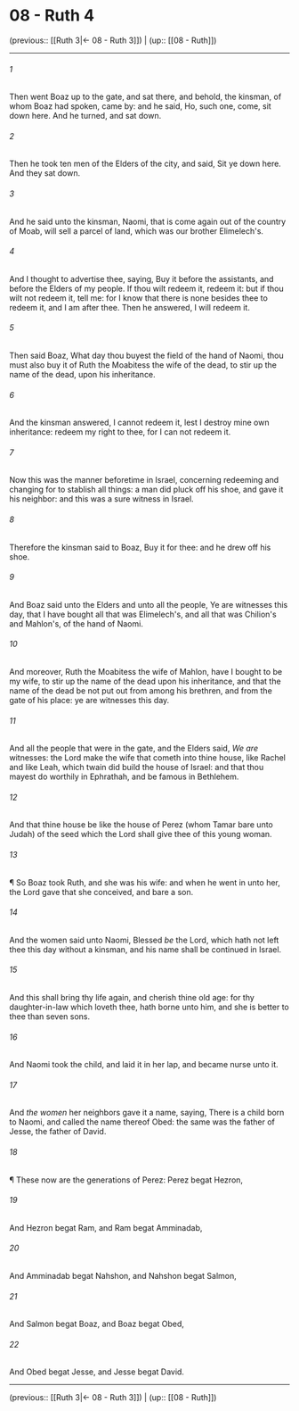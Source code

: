 # 08 - Ruth 4

(previous:: [[Ruth 3|← 08 - Ruth 3]]) | (up:: [[08 - Ruth]])

***


###### 1 
Then went Boaz up to the gate, and sat there, and behold, the kinsman, of whom Boaz had spoken, came by: and he said, Ho, such one, come, sit down here. And he turned, and sat down. 

###### 2 
Then he took ten men of the Elders of the city, and said, Sit ye down here. And they sat down. 

###### 3 
And he said unto the kinsman, Naomi, that is come again out of the country of Moab, will sell a parcel of land, which was our brother Elimelech's. 

###### 4 
And I thought to advertise thee, saying, Buy it before the assistants, and before the Elders of my people. If thou wilt redeem it, redeem it: but if thou wilt not redeem it, tell me: for I know that there is none besides thee to redeem it, and I am after thee. Then he answered, I will redeem it. 

###### 5 
Then said Boaz, What day thou buyest the field of the hand of Naomi, thou must also buy it of Ruth the Moabitess the wife of the dead, to stir up the name of the dead, upon his inheritance. 

###### 6 
And the kinsman answered, I cannot redeem it, lest I destroy mine own inheritance: redeem my right to thee, for I can not redeem it. 

###### 7 
Now this was the manner beforetime in Israel, concerning redeeming and changing for to stablish all things: a man did pluck off his shoe, and gave it his neighbor: and this was a sure witness in Israel. 

###### 8 
Therefore the kinsman said to Boaz, Buy it for thee: and he drew off his shoe. 

###### 9 
And Boaz said unto the Elders and unto all the people, Ye are witnesses this day, that I have bought all that was Elimelech's, and all that was Chilion's and Mahlon's, of the hand of Naomi. 

###### 10 
And moreover, Ruth the Moabitess the wife of Mahlon, have I bought to be my wife, to stir up the name of the dead upon his inheritance, and that the name of the dead be not put out from among his brethren, and from the gate of his place: ye are witnesses this day. 

###### 11 
And all the people that were in the gate, and the Elders said, _We are_ witnesses: the Lord make the wife that cometh into thine house, like Rachel and like Leah, which twain did build the house of Israel: and that thou mayest do worthily in Ephrathah, and be famous in Bethlehem. 

###### 12 
And that thine house be like the house of Perez (whom Tamar bare unto Judah) of the seed which the Lord shall give thee of this young woman. 

###### 13 
¶ So Boaz took Ruth, and she was his wife: and when he went in unto her, the Lord gave that she conceived, and bare a son. 

###### 14 
And the women said unto Naomi, Blessed _be_ the Lord, which hath not left thee this day without a kinsman, and his name shall be continued in Israel. 

###### 15 
And this shall bring thy life again, and cherish thine old age: for thy daughter-in-law which loveth thee, hath borne unto him, and she is better to thee than seven sons. 

###### 16 
And Naomi took the child, and laid it in her lap, and became nurse unto it. 

###### 17 
And _the women_ her neighbors gave it a name, saying, There is a child born to Naomi, and called the name thereof Obed: the same was the father of Jesse, the father of David. 

###### 18 
¶ These now are the generations of Perez: Perez begat Hezron, 

###### 19 
And Hezron begat Ram, and Ram begat Amminadab, 

###### 20 
And Amminadab begat Nahshon, and Nahshon begat Salmon, 

###### 21 
And Salmon begat Boaz, and Boaz begat Obed, 

###### 22 
And Obed begat Jesse, and Jesse begat David.

***

(previous:: [[Ruth 3|← 08 - Ruth 3]]) | (up:: [[08 - Ruth]])
